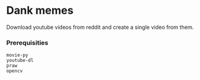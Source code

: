 # Dank memes
Download youtube videos from reddit and create a single video from them.
### Prerequisities
```
movie-py
youtube-dl
praw
opencv
```